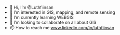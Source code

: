 - 👋 Hi, I’m @Luthfiinsan
- 👀 I’m interested in GIS, mapping, and remote sensing
- 🌱 I’m currently learning WEBGIS
- 💞️ I’m looking to collaborate on all about GIS
- 📫 How to reach me www.linkedin.com/in/luthfiinsan

<!---
Luthfiinsan/Luthfiinsan is a ✨ special ✨ repository because its `README.md` (this file) appears on your GitHub profile.
You can click the Preview link to take a look at your changes.
--->

